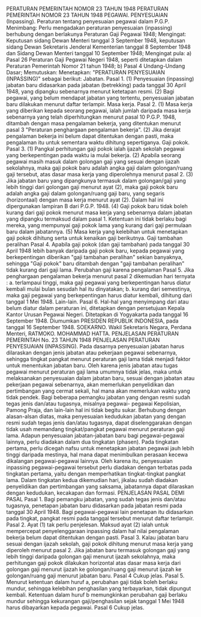 PERATURAN PEMERINTAH NOMOR 23 TAHUN 1948 PERATURAN PEMERINTAH NOMOR 23 TAHUN 1948 PEGAWAI. PENYESUAIAN (Inpassing). Peraturan tentang penyesuaian pegawai dalam P.G.P.
Menimbang:
 Perlu mengadakan peraturan penyesuaian (inpassing) berhubung dengan berlakunya Peraturan Gaji Pegawai 1948;
Mengingat:
 Keputusan sidang Dewan Menteri tanggal 3 September 1948, keputusan sidang Dewan Sekretaris Jenderal Kementerian tanggal 8 September 1948 dan Sidang Dewan Menteri tanggal 10 September 1948; Mengingat pula: a) Pasal 26 Peraturan Gaji Pegawai Negeri 1948, seperti ditetapkan dalam Peraturan Pemerintah Nomor 21 tahun 1948; b) Pasal 4 Undang-Undang Dasar; Memutuskan: Menetapkan: "PERATURAN PENYESUAIAN (INPASSING)" sebagai berikut: Jabatan. Pasal 1.
(1) Penyesuaian (inpassing) jabatan baru didasarkan pada jabatan (betrekking) pada tanggal 30 April 1948, yang dipangku sebenarnya menurut ketetapan resmi.
(2) Bagi pegawai, yang belum mendapat jabatan yang tertentu, penyesuaian jabatan baru dilakukan menurut daftar terlampir. Masa kerja. Pasal 2.
(1) Masa kerja yang diberikan kepada seorang pegawai, ialah jumlah daripada masa kerja sebenarnya yang telah diperhitungkan menurut pasal 10 P.G.P. 1948, ditambah dengan masa pengalaman bekerja, yang ditentukan menurut pasal 3 "Peraturan penghargaan pengalaman bekerja".
(2) Jika derajat pengalaman bekerja ini belum dapat ditentukan dengan pasti, maka pengalaman itu untuk sementara waktu dihitung sepertiganya. Gaji pokok. Pasal 3.
(1) Pangkal perhitungan gaji pokok ialah ijazah sekolah pegawai yang berkepentingan pada waktu ia mulai bekerja.
(2) Apabila seorang pegawai masih masuk dalam golongan gaji yang sesuai dengan ijazah sekolahnya, maka gaji pokok baru adalah angka gaji dalam golongan/ruang gaji tersebut, atas dasar masa kerja yang diperolehnya menurut pasal 2.
(3) Jika jabatan baru yang dipangkunya termasuk dalam golongan/gaji yang lebih tinggi dari golongan gaji menurut ayat (2), maka gaji pokok baru adalah angka gaji dalam golongan/ruang gaji baru, yang segaris (horizontaal) dengan masa kerja menurut ayat (2). Dalam hal ini dipergunakan lampiran B dari P.G.P. 1948.
(4) Gaji pokok baru tidak boleh kurang dari gaji pokok menurut masa kerja yang sebenarnya dalam jabatan yang dipangku termaksud dalam pasal 1. Ketentuan ini tidak berlaku bagi mereka, yang mempunyai gaji pokok lama yang kurang dari gaji permulaan baru dalam jabatannya.
(5) Masa kerja yang kelebihan untuk menetapkan gaji pokok dihitung serta untuk kenaikan gaji berikutnya. Gaji tambahan peralihan Pasal 4. Apabila gaji pokok (dan gaji tambahan) pada tanggal 30 April 1948 lebih banyak daripada gaji pokok baru, kepada pegawai yang berkepentingan diberikan "gaji tambahan peralihan" sekian banyaknya, sehingga "Gaji pokok" baru ditambah dengan "gaji tambahan peralihan" tidak kurang dari gaji lama. Perubahan gaji karena pengalaman Pasal 5. Jika penghargaan pengalaman bekerja menurut pasal 2 dikemudian hari ternyata :
a. terlampaui tinggi, maka gaji pegawai yang berkepentingan harus diatur kembali mulai bulan sesudah hal itu dinyatakan;
b. kurang dari semestinya, maka gaji pegawai yang berkepentingan harus diatur kembali, dihitung dari tanggal 1 Mei 1948. Lain-lain. Pasal 6. Hal-hal yang menyimpang dari atau belum diatur dalam peraturan ini, ditetapkan dengan persetujuan Kepala Kantor Urusan Pegawai Negeri. Ditetapkan di Yogyakarta pada tanggal 16 September 1948. Diumumkan PRESIDEN REPUBLIK INDONESIA, pada tanggal 16 September 1948. SOEKARNO. Wakil Sekretaris Negara, Perdana Menteri, RATMOKO. MOHAMMAD HATTA. PENJELASAN PERATURAN PEMERINTAH No. 23 TAHUN 1948 PENJELASAN PERATURAN PENYESUAIAN (INPASSING). Pada dasarnya penyesuaian jabatan harus dilaraskan dengan jenis jabatan atau pekerjaan pegawai sebenarnya, sehingga tingkat pangkat menurut peraturan gaji lama tidak menjadi faktor untuk menentukan jabatan baru. Oleh karena jenis jabatan atau tugas pegawai menurut peraturan gaji lama umumnya tidak jelas, maka untuk melaksanakan penyesuaian dalam jabatan baru, sesuai dengan jabatan atau pekerjaan pegawai sebenarnya, akan memerlukan penyelidikan dan pertimbangan yang cermat sekali, hal mana akan memerlukan waktu yang tidak pendek. Bagi beberapa pemangku jabatan yang dengan resmi sudah tegas jenis dan/atau tugasnya, misalnya pegawai- pegawai Kepolisian, Pamong Praja, dan lain-lain hal ini tidak begitu sukar. Berhubung dengan alasan-alsan diatas, maka penyesuaian kedudukan jabatan yang dengan resmi sudah tegas jenis dan/atau tugasnya, dapat diselenggarakan dengan tidak usah memandang tingkat/pangkat pegawai menurut peraturan gaji lama. Adapun penyesuaian jabatan-jabatan baru bagi pegawai-pegawai lainnya, perlu diadakan dalam dua tingkatan (phasen). Pada tingkatan pertama, perlu dicegah nafsu untuk menetapkan jabatan pegawai jauh lebih tinggi daripada mestinya, hal mana dapat menimbulkan perasaan kecewa dikalangan pegawai-pegawai lainnya. Oleh karena itu, penyesuaian inpassing pegawai-pegawai tersebut perlu diadakan dengan terbatas pada tingkatan pertama, yaitu dengan memperhatikan tingkat-tingkat pangkat lama. Dalam tingkatan kedua dikemudian hari, jikalau sudah diadakan penyelidikan dan pertimbangan yang saksama, jabatannya dapat dilaraskan dengan kedudukan, kecakapan dan formasi. PENJELASAN PASAL DEMI PASAL Pasal 1. Bagi pemangku jabatan, yang sudah tegas jenis dan/atau tugasnya, penetapan jabatan baru didasarkan pada jabatan resmi pada tanggal 30 April 1948. Bagi pegawai-pegawai lain penetapan itu didasarkan pada tingkat, pangkat resmi pada tanggal tersebut menurut daftar terlampir. Pasal 2. Ayat (1) tak perlu penjelesan. Maksud ayat (2) ialah untuk mempercepat penyelenggaraan inpassing dalam hal nilai pengalaman bekerja belum dapat ditentukan dengan pasti. Pasal 3. Kalau jabatan baru sesuai dengan ijazah sekolah, gaji pokok dihitung menurut masa kerja yang diperoleh menurut pasal 2. Jika jabatan baru termasuk golongan gaji yang lebih tinggi daripada golongan gaji menurut ijazah sekolahnya, maka perhitungan gaji pokok dilakukan horizontal atas dasar masa kerja dari golongan gaji menurut ijazah ke golongan/ruang gaji menurut ijazah ke golongan/ruang gaji menurut jabatan baru. Pasal 4 Cukup jelas. Pasal 5. Menurut ketentuan dalam huruf a, perubahan gaji tidak boleh berlaku mundur, sehingga kelebihan penghasilan yang terbayarkan, tidak dipungut kembali. Ketentuan dalam huruf b memungkinkan perubahan gaji berlaku mundur sehingga kekurangan gaji/penghasilan sejak tanggal 1 Mei 1948 harus dibayarkan kepada pegawai. Pasal 6 Cukup jelas.
